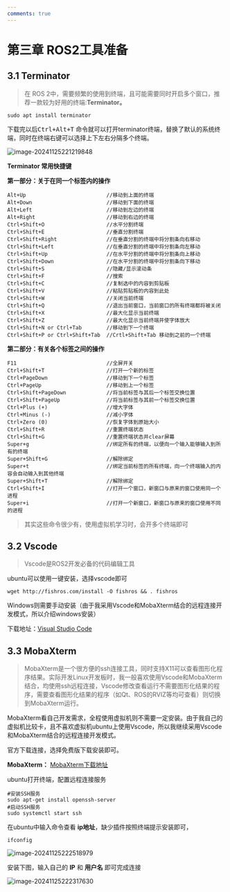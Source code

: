 ```yaml
---
comments: true
---
```


# 第三章 ROS2工具准备

## 3.1 Terminator

> 在 ROS 2中，需要频繁的使用到终端，且可能需要同时开启多个窗口，推荐一款较为好用的终端:**Terminator。**

```shell
sudo apt install terminator
```

下载完以后<kbd>Ctrl+Alt+T</kbd> 命令就可以打开terminator终端，替换了默认的系统终端，同时在终端右键可以选择上下左右分隔多个终端。

![image-20241125221219848](https://tonmoon.obs.cn-east-3.myhuaweicloud.com/img/tonmoon/image-20241125221219848.png)

**Terminator 常用快捷键**

**第一部分：关于在同一个标签内的操作**

```
Alt+Up                          //移动到上面的终端
Alt+Down                        //移动到下面的终端
Alt+Left                        //移动到左边的终端
Alt+Right                       //移动到右边的终端
Ctrl+Shift+O                    //水平分割终端
Ctrl+Shift+E                    //垂直分割终端
Ctrl+Shift+Right                //在垂直分割的终端中将分割条向右移动
Ctrl+Shift+Left                 //在垂直分割的终端中将分割条向左移动
Ctrl+Shift+Up                   //在水平分割的终端中将分割条向上移动
Ctrl+Shift+Down                 //在水平分割的终端中将分割条向下移动
Ctrl+Shift+S                    //隐藏/显示滚动条
Ctrl+Shift+F                    //搜索
Ctrl+Shift+C                    //复制选中的内容到剪贴板
Ctrl+Shift+V                    //粘贴剪贴板的内容到此处
Ctrl+Shift+W                    //关闭当前终端
Ctrl+Shift+Q                    //退出当前窗口，当前窗口的所有终端都将被关闭
Ctrl+Shift+X                    //最大化显示当前终端
Ctrl+Shift+Z                    //最大化显示当前终端并使字体放大
Ctrl+Shift+N or Ctrl+Tab        //移动到下一个终端
Ctrl+Shift+P or Ctrl+Shift+Tab  //Crtl+Shift+Tab 移动到之前的一个终端

```

**第二部分：有关各个标签之间的操作**

```shell
F11                             //全屏开关
Ctrl+Shift+T                    //打开一个新的标签
Ctrl+PageDown                   //移动到下一个标签
Ctrl+PageUp                     //移动到上一个标签
Ctrl+Shift+PageDown             //将当前标签与其后一个标签交换位置
Ctrl+Shift+PageUp               //将当前标签与其前一个标签交换位置
Ctrl+Plus (+)                   //增大字体
Ctrl+Minus (-)                  //减小字体
Ctrl+Zero (0)                   //恢复字体到原始大小
Ctrl+Shift+R                    //重置终端状态
Ctrl+Shift+G                    //重置终端状态并clear屏幕
Super+g                         //绑定所有的终端，以便向一个输入能够输入到所有的终端
Super+Shift+G                   //解除绑定
Super+t                         //绑定当前标签的所有终端，向一个终端输入的内容会自动输入到其他终端
Super+Shift+T                   //解除绑定
Ctrl+Shift+I                    //打开一个窗口，新窗口与原来的窗口使用同一个进程
Super+i                         //打开一个新窗口，新窗口与原来的窗口使用不同的进程
```

> 其实这些命令很少有，使用虚拟机学习时，会开多个终端即可

## 3.2 Vscode

> Vscode是ROS2开发必备的代码编辑工具

ubuntu可以使用一键安装，选择vscode即可

```shell
wget http://fishros.com/install -O fishros && . fishros
```

Windows则需要手动安装（由于我采用Vscode和MobaXterm结合的远程连接开发模式，所以介绍windows安装）

下载地址：[Visual Studio Code](https://code.visualstudio.com/Download)

## 3.3 MobaXterm

> MobaXterm是一个很方便的ssh连接工具，同时支持X11可以查看图形化程序结果。实际开发Linux开发板时，我一般喜欢使用Vscode和MobaXterm结合，均使用ssh远程连接，Vscode修改查看运行不需要图形化结果的程序，需要查看图形化结果的程序（如Qt、ROS的RVIZ等均可查看）则切换到MobaXterm运行。

MobaXterm看自己开发需求，全程使用虚拟机则不需要一定安装。由于我自己的虚拟机比较卡，且不喜欢虚拟机ubuntu上使用Vscode，所以我继续采用Vscode和MobaXterm结合的远程连接开发模式。

官方下载连接，选择免费版下载安装即可。

**MobaXterm：** [MobaXterm下载地址](https://mobaxterm.mobatek.net/download.html)

ubuntu打开终端，配置远程连接服务

```shell
#安装SSH服务
sudo apt-get install openssh-server
#启动SSH服务
sudo systemctl start ssh
```

在ubuntu中输入命令查看 **ip地址**，缺少插件按照终端提示安装即可，

```shell
ifconfig
```

![image-20241125222518979](https://tonmoon.obs.cn-east-3.myhuaweicloud.com/img/tonmoon/image-20241125222518979.png)

安装下图，输入自己的 **IP** 和 **用户名** 即可完成连接

![image-20241125222317630](https://tonmoon.obs.cn-east-3.myhuaweicloud.com/img/tonmoon/image-20241125222317630.png)



